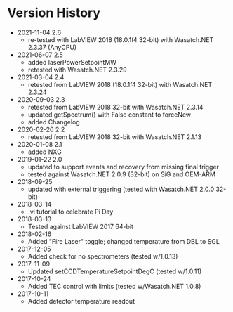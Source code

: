 # Version History

- 2021-11-04 2.6
    - re-tested with LabVIEW 2018 (18.0.1f4 32-bit) with Wasatch.NET 2.3.37 (AnyCPU)
- 2021-06-07 2.5
    - added laserPowerSetpointMW
    - retested with Wasatch.NET 2.3.29
- 2021-03-04 2.4
    - retested from LabVIEW 2018 (18.0.1f4 32-bit) with Wasatch.NET 2.3.24
- 2020-09-03 2.3
    - retested from LabVIEW 2018 32-bit with Wasatch.NET 2.3.14
    - updated getSpectrum() with False constant to forceNew
    - added Changelog
- 2020-02-20 2.2
    - retested from LabVIEW 2018 32-bit with Wasatch.NET 2.1.13
- 2020-01-08 2.1
    - added NXG
- 2019-01-22 2.0
    - updated to support events and recovery from missing final trigger
    - tested against Wasatch.NET 2.0.9 (32-bit) on SiG and OEM-ARM
- 2018-09-25 
    - updated with external triggering (tested with Wasatch.NET 2.0.0 32-bit)
- 2018-03-14 
    - .vi tutorial to celebrate Pi Day
- 2018-03-13 
    - Tested against LabVIEW 2017 64-bit
- 2018-02-16 
    - Added "Fire Laser" toggle; changed temperature from DBL to SGL
- 2017-12-05 
    - Added check for no spectrometers (tested w/1.0.13)
- 2017-11-09 
    - Updated setCCDTemperatureSetpointDegC (tested w/1.0.11)
- 2017-10-24 
    - Added TEC control with limits (tested w/Wasatch.NET 1.0.8)
- 2017-10-11 
    - Added detector temperature readout
